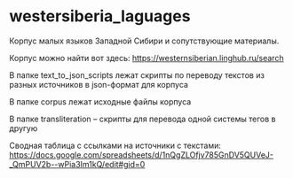 # westersiberia_laguages
Корпус малых языков Западной Сибири и сопутствующие материалы.

Корпус можно найти вот здесь: https://westernsiberian.linghub.ru/search

В папке text_to_json_scripts лежат скрипты по переводу текстов из разных источников в json-формат для корпуса

В папке corpus лежат исходные файлы корпуса

В папке transliteration – скрипты для перевода одной системы тегов в другую

Сводная таблица с ссылками на источники с текстами: https://docs.google.com/spreadsheets/d/1nQgZLOfjv785GnDV5QUVeJ-_QmPUV2b--wPia3Im1kQ/edit#gid=0
